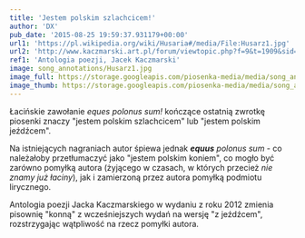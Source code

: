 ```yaml
---
title: 'Jestem polskim szlachcicem!'
author: 'DX'
pub_date: '2015-08-25 19:59:37.931179+00:00'
url1: 'https://pl.wikipedia.org/wiki/Husaria#/media/File:Husarz1.jpg'
url2: 'http://www.kaczmarski.art.pl/forum/viewtopic.php?f=9&t=1909&sid=efa5bc702d6e05033c1de2acec994650'
ref1: 'Antologia poezji, Jacek Kaczmarski'
image: song_annotations/Husarz1.jpg
image_full: https://storage.googleapis.com/piosenka-media/media/song_annotations/Husarz1.jpg
image_thumb: https://storage.googleapis.com/piosenka-media/media/song_annotations/Husarz1.jpg.0x300_q85_upscale.jpg
---
```


Łacińskie zawołanie  _eques polonus sum!_ kończące ostatnią zwrotkę piosenki znaczy "jestem polskim szlachcicem" lub "jestem polskim jeźdźcem".

Na istniejących nagraniach  autor śpiewa jednak _**equus** polonus sum \-_ co należałoby przetłumaczyć jako "jestem polskim koniem", co mogło być zarówno pomyłką autora \(żyjącego w czasach, w których przecież _nie znamy już łaciny_\), jak i zamierzoną przez autora pomyłką podmiotu lirycznego.

Antologia poezji Jacka Kaczmarskiego w wydaniu z roku 2012 zmienia pisownię "konną" z wcześniejszych wydań na wersję "z jeźdźcem", rozstrzygając wątpliwość na rzecz pomyłki autora.